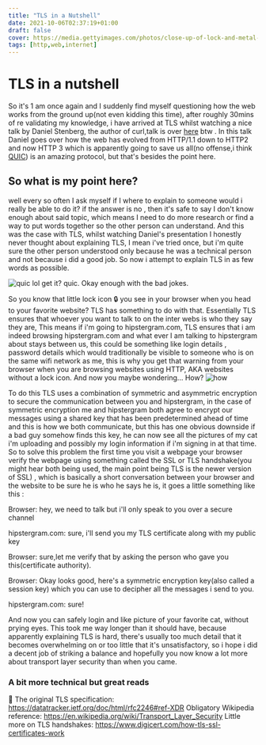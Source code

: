 ```yaml
---
title: "TLS in a Nutshell"
date: 2021-10-06T02:37:19+01:00
draft: false
cover: https://media.gettyimages.com/photos/close-up-of-lock-and-metal-chain-picture-id84304606?s=612x612
tags: [http,web,internet]
---
```



# TLS in a nutshell

So it's 1 am once again and I suddenly find myself questioning how the web works from the ground up(not even kidding this time), after roughly 30mins of re validating my knowledge, i have arrived at TLS whilst watching a nice talk by Daniel Stenberg, the author of curl,talk is over [here](https://www.youtube.com/watch?v=pUxyukqoXR4) btw
. In this talk Daniel goes over how the web has evolved from HTTP/1.1 down to HTTP2
and now HTTP 3 which is apparently going to save us all(no offense,i think [QUIC](https://en.wikipedia.org/wiki/QUIC)) is an amazing protocol, but that's besides the point here. 

## So what is my point here?
well every so often I ask myself if I where to explain <insert thing here> to someone would i really be able to do it? if the answer is no , then it's safe to say I don't know enough about said topic, which means I need to do more research or find a way to put words together so the other person can understand. And this was the case with TLS, 
whilst watching Daniel's presentation I honestly never thought about explaining TLS, I mean i've tried once, but i'm quite sure the other person understood only because he was a technical person and not because i did a good job. So now i attempt to explain TLS in as few words as possible. 
	
![quic](https://i.gifer.com/PlA0.gif)
lol get it? quic. Okay enough with the bad jokes. 
	
So you know that little lock icon 🔒  you see in your browser when you head to your favorite website? TLS has something to do with that. Essentially TLS ensures that whoever you want to talk to on the inter webs is who they say they are, This means if i'm going to hipstergram.com, TLS ensures that i am indeed browsing hipstergram.com and what ever I am talking to hipstergram about stays between us, this could be something like login details , password details which would traditionally be visible to someone who is on the same wifi network as me, this is why you get that warning from your browser when you are browsing websites using HTTP, AKA websites without a lock icon. And now you maybe wondering... How?
![how](https://media3.giphy.com/media/l4FGnHKwXZpdYu208/giphy.gif?cid=3640f6095bcf96f74f3847334945c030)
	
To do this TLS uses a combination of symmetric and asymmetric encryption to secure the communication between you and hipstergram, in the case of symmetric encryption me and hipstergram both agree to encrypt our messages using a shared key that has been predetermined ahead of time and this is how we both communicate, but this has one obvious downside if a bad guy somehow finds this key, he can now see all the pictures of my cat i'm uploading and possibly my login information if i'm signing in at that time.  So to solve this problem the first time you visit a webpage your browser verify the webpage using something called the SSL or TLS handshake(you might hear both being used, the main point being TLS is the newer version of SSL) , which is basically a short conversation between your browser and the website to be sure he is who he says he is, it goes a little something like this : 
	
Browser: hey, we need to talk but i'll only speak to you over a secure channel 
	
hipstergram.com: sure, i'll send you my TLS certificate along with my public key 
	
Browser: sure,let me verify that by asking the person who gave you this(certificate authority).
	
Browser: Okay looks good, here's a symmetric encryption key(also called a session key) which you can use to decipher all the messages i send to you. 
	
hipstergram.com: sure!
	
And now you can safely login and like picture of your favorite cat, without prying eyes.
This took me way longer than it should have, because apparently explaining TLS is hard, there's usually too much detail that it becomes overwhelming on or too little that it's unsatisfactory,  so i hope i did a decent job of striking a balance and hopefully you now know a lot more about transport layer security than when you came.

### A bit more technical but great reads 
	
🤩 The original TLS specification: https://datatracker.ietf.org/doc/html/rfc2246#ref-XDR
Obligatory Wikipedia reference: https://en.wikipedia.org/wiki/Transport_Layer_Security
Little more on TLS handshakes: https://www.digicert.com/how-tls-ssl-certificates-work
	



